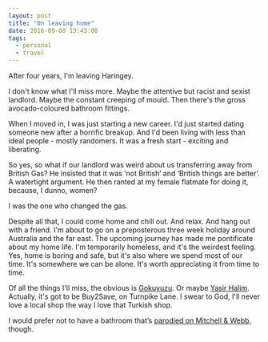 ```yaml
---
layout: post
title: "On leaving home"
date: 2016-09-08 13:43:00
tags:
  - personal
  - travel
---
```


After four years, I'm leaving Haringey.

I don't know what I'll miss more. Maybe the attentive but racist and sexist landlord. Maybe the constant creeping of mould. Then there's the gross avocado-coloured bathroom fittings.

When I moved in, I was just starting a new career. I'd just started dating someone new after a horrific breakup. And I'd been living with less than ideal people - mostly randomers. It was a fresh start - exciting and liberating.

So yes, so what if our landlord was weird about us transferring away from British Gas? He insisted that it was ‘not British’ and ‘British things are better’. A watertight argument. He then ranted at my female flatmate for doing it, because, I dunno, women?

I was the one who changed the gas.

Despite all that, I could come home and chill out. And relax. And hang out with a friend. I'm about to go on a preposterous three week holiday around Australia and the far east. The upcoming journey has made me pontificate about my home life. I'm temporarily homeless, and it's the weirdest feeling. Yes, home is boring and safe, but it's also where we spend most of our time. It's somewhere we can be alone. It's worth appreciating it from time to time.

Of all the things I'll miss, the obvious is [Gokuyuzu](http://www.gokyuzurestaurant.co.uk/). Or maybe [Yasir Halim](http://www.yasarhalim.com/). Actually, it's got to be Buy2Save, on Turnpike Lane. I swear to God, I'll never love a local shop the way I love that Turkish shop.

I would prefer not to have a bathroom that’s [parodied on Mitchell & Webb](https://www.youtube.com/watch?v=nWoWHzq21tA), though.
